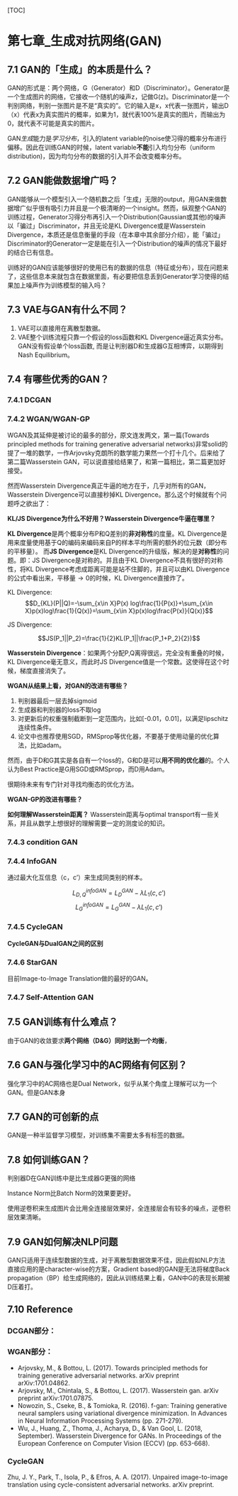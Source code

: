 [TOC]



# 第七章_生成对抗网络(GAN)

## 7.1 GAN的「生成」的本质是什么？
GAN的形式是：两个网络，G（Generator）和D（Discriminator）。Generator是一个生成图片的网络，它接收一个随机的噪声z，记做G(z)。Discriminator是一个判别网络，判别一张图片是不是“真实的”。它的输入是x，x代表一张图片，输出D（x）代表x为真实图片的概率，如果为1，就代表100%是真实的图片，而输出为0，就代表不可能是真实的图片。

GAN*生成*能力是*学习分布*，引入的latent variable的noise使习得的概率分布进行偏移。因此在训练GAN的时候，latent variable**不能**引入均匀分布（uniform distribution)，因为均匀分布的数据的引入并不会改变概率分布。

## 7.2 GAN能做数据增广吗？
GAN能够从一个模型引入一个随机数之后「生成」无限的output，用GAN来做数据增广似乎很有吸引力并且是一个极清晰的一个insight。然而，纵观整个GAN的训练过程，Generator习得分布再引入一个Distribution(Gaussian或其他)的噪声以「骗过」Discriminator，并且无论是KL Divergence或是Wasserstein Divergence，本质还是信息衡量的手段（在本章中其余部分介绍），能「骗过」Discriminator的Generator一定是能在引入一个Distribution的噪声的情况下最好的结合已有信息。

训练好的GAN应该能够很好的使用已有的数据的信息（特征或分布），现在问题来了，这些信息本来就包含在数据里面，有必要把信息丢到Generator学习使得的结果加上噪声作为训练模型的输入吗？

## 7.3 VAE与GAN有什么不同？
1. VAE可以直接用在离散型数据。
2. VAE整个训练流程只靠一个假设的loss函数和KL Divergence逼近真实分布。GAN没有假设单个loss函数, 而是让判别器D和生成器G互相博弈，以期得到Nash Equilibrium。

## 7.4 有哪些优秀的GAN？

### 7.4.1 DCGAN

### 7.4.2 WGAN/WGAN-GP

WGAN及其延伸是被讨论的最多的部分，原文连发两文，第一篇(Towards principled methods for training generative adversarial networks)非常solid的提了一堆的数学，一作Arjovsky克朗所的数学能力果然一个打十几个。后来给了第二篇Wasserstein GAN，可以说直接给结果了，和第一篇相比，第二篇更加好接受。

然而Wasserstein Divergence真正牛逼的地方在于，几乎对所有的GAN，Wasserstein Divergence可以直接秒掉KL Divergence。那么这个时候就有个问题呼之欲出了：

**KL/JS Divergence为什么不好用？Wasserstein Divergence牛逼在哪里？**

**KL Divergence**是两个概率分布P和Q差别的**非对称性**的度量。KL Divergence是用来度量使用基于Q的编码来编码来自P的样本平均所需的额外的位元数（即分布的平移量）。 而**JS Divergence**是KL Divergence的升级版，解决的是**对称性**的问题。即：JS Divergence是对称的。并且由于KL Divergence不具有很好的对称性，将KL Divergence考虑成距离可能是站不住脚的，并且可以由KL Divergence的公式中看出来，平移量$\to 0$的时候，KL Divergence直接炸了。

KL Divergence:
$$D_{KL}(P||Q)=-\sum_{x\in X}P(x) log\frac{1}{P(x)}+\sum_{x\in X}p(x)log\frac{1}{Q(x)}=\sum_{x\in X}p(x)log\frac{P(x)}{Q(x)}$$

JS Divergence:

$$JS(P_1||P_2)=\frac{1}{2}KL(P_1||\frac{P_1+P_2}{2})$$

**Wasserstein Divergence**：如果两个分配P,Q离得很远，完全没有重叠的时候，KL Divergence毫无意义，而此时JS Divergence值是一个常数。这使得在这个时候，梯度直接消失了。

**WGAN从结果上看，对GAN的改进有哪些？**

1. 判别器最后一层去掉sigmoid
2. 生成器和判别器的loss不取log
3. 对更新后的权重强制截断到一定范围内，比如[-0.01，0.01]，以满足lipschitz连续性条件。
4. 论文中也推荐使用SGD，RMSprop等优化器，不要基于使用动量的优化算法，比如adam。

然而，由于D和G其实是各自有一个loss的，G和D是可以**用不同的优化器**的。个人认为Best Practice是G用SGD或RMSprop，而D用Adam。

很期待未来有专门针对寻找均衡态的优化方法。

**WGAN-GP的改进有哪些？**

**如何理解Wasserstein距离？**
Wasserstein距离与optimal transport有一些关系，并且从数学上想很好的理解需要一定的测度论的知识。

### 7.4.3 condition GAN

### 7.4.4 InfoGAN
通过最大化互信息（c，c’）来生成同类别的样本。

$$L^{infoGAN}_{D,Q}=L^{GAN}_D-\lambda L_1(c,c')$$
$$L^{infoGAN}_{G}=L^{GAN}_G-\lambda L_1(c,c')$$

### 7.4.5 CycleGAN

**CycleGAN与DualGAN之间的区别**

### 7.4.6 StarGAN
目前Image-to-Image Translation做的最好的GAN。

### 7.4.7 Self-Attention GAN

## 7.5 GAN训练有什么难点？
由于GAN的收敛要求**两个网络（D&G）同时达到一个均衡**，

## 7.6 GAN与强化学习中的AC网络有何区别？
强化学习中的AC网络也是Dual Network，似乎从某个角度上理解可以为一个GAN。但是GAN本身
## 7.7 GAN的可创新的点
GAN是一种半监督学习模型，对训练集不需要太多有标签的数据。

## 7.8 如何训练GAN？
判别器D在GAN训练中是比生成器G更强的网络

Instance Norm比Batch Norm的效果要更好。

使用逆卷积来生成图片会比用全连接层效果好，全连接层会有较多的噪点，逆卷积层效果清晰。

## 7.9 GAN如何解决NLP问题

GAN只适用于连续型数据的生成，对于离散型数据效果不佳，因此假如NLP方法直接应用的是character-wise的方案，Gradient based的GAN是无法将梯度Back propagation（BP）给生成网络的，因此从训练结果上看，GAN中G的表现长期被D压着打。
## 7.10 Reference
### DCGAN部分：

### WGAN部分：
* Arjovsky, M., & Bottou, L. (2017). Towards principled methods for training generative adversarial networks. arXiv preprint arXiv:1701.04862.
* Arjovsky, M., Chintala, S., & Bottou, L. (2017). Wasserstein gan. arXiv preprint arXiv:1701.07875.
* Nowozin, S., Cseke, B., & Tomioka, R. (2016). f-gan: Training generative neural samplers using variational divergence minimization. In Advances in Neural Information Processing Systems (pp. 271-279).
* Wu, J., Huang, Z., Thoma, J., Acharya, D., & Van Gool, L. (2018, September). Wasserstein Divergence for GANs. In Proceedings of the European Conference on Computer Vision (ECCV) (pp. 653-668).

### CycleGAN
Zhu, J. Y., Park, T., Isola, P., & Efros, A. A. (2017). Unpaired image-to-image translation using cycle-consistent adversarial networks. arXiv preprint.
